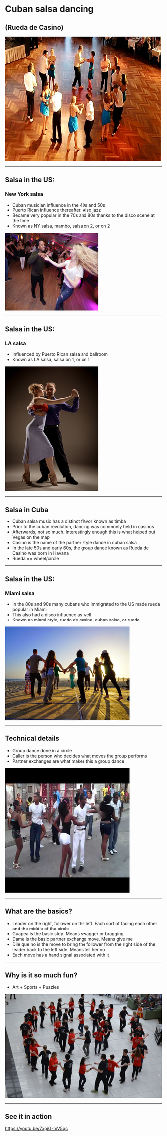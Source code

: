 
# Cuban salsa dancing
## (Rueda de Casino)
<img src="images/b.jpeg" width="500" height="400"/>

---

## Salsa in the US:
### New York salsa
<!-- .slide: style="text-align: left;"> -->
- Cuban musician influence in the 40s and 50s
- Puerto Rican influence thereafter. Also jazz
- Became very popular in the 70s and 80s thanks to the disco scene at the time
- Known as NY salsa, mambo, salsa on 2, or on 2
<img src="images/f.jpeg" width="300" height="250"/>

---

## Salsa in the US:
### LA salsa
<!-- .slide: style="text-align: left;"> -->
- Influenced by Puerto Rican salsa and ballroom
- Known as LA salsa, salsa on 1, or on 1
<img src="images/c.jpeg" width="300" height="400"/>

---

## Salsa in Cuba
<!-- .slide: style="text-align: left;"> -->
- Cuban salsa music has a distinct flavor known as timba
- Prior to the cuban revolution, dancing was commonly held in casinos
- Afterwards, not so much. Interestingly enough this is what helped put Vegas on the map
- Casino is the name of the partner style dance in cuban salsa
- In the late 50s and early 60s, the group dance known as Rueda de Casino was born in Havana
- Rueda == wheel/circle

---

## Salsa in the US:
### Miami salsa
<!-- .slide: style="text-align: left;"> -->
- In the 80s and 90s many cubans who immigrated to the US made rueda popular in Miami
- This also had a disco influence as well
- Known as miami style, rueda de casino, cuban salsa, or rueda
<img src="images/e.jpeg" width="400" height="300"/>

---

## Technical details
<!-- .slide: style="text-align: left;"> -->
- Group dance done in a circle
- Caller is the person who decides what moves the group performs
- Partner exchanges are what makes this a group dance
<img src="images/d.jpeg" width="400" height="400"/>

---

## What are the basics?
<!-- .slide: style="text-align: left;"> -->
- Leader on the right, follower on the left. Each sort of facing each other and the middle of the circle
- Guapea is the basic step. Means swagger or bragging
- Dame is the basic partner exchange move. Means give me
- Dile que no is the move to bring the follower from the right side of the leader back to the left side. Means tell her no
- Each move has a hand signal associated with it

---

## Why is it so much fun?
<!-- .slide: style="text-align: left;"> -->
- Art + Sports + Puzzles
<img src="images/a.jpeg"/>

---

## See it in action
<!-- .slide: style="text-align: left;"> -->
https://youtu.be/7xpjG-mV5qc